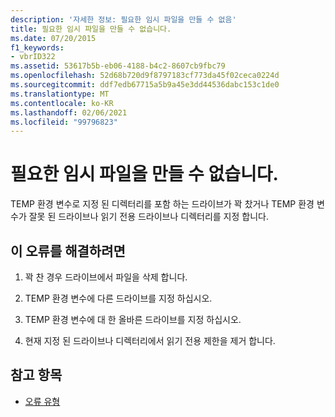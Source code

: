 ```yaml
---
description: '자세한 정보: 필요한 임시 파일을 만들 수 없음'
title: 필요한 임시 파일을 만들 수 없습니다.
ms.date: 07/20/2015
f1_keywords:
- vbrID322
ms.assetid: 53617b5b-eb06-4188-b4c2-8607cb9fbc79
ms.openlocfilehash: 52d68b720d9f8797183cf773da45f02ceca0224d
ms.sourcegitcommit: ddf7edb67715a5b9a45e3dd44536dabc153c1de0
ms.translationtype: MT
ms.contentlocale: ko-KR
ms.lasthandoff: 02/06/2021
ms.locfileid: "99796823"
---
```

# <a name="cant-create-necessary-temporary-file"></a>필요한 임시 파일을 만들 수 없습니다.

TEMP 환경 변수로 지정 된 디렉터리를 포함 하는 드라이브가 꽉 찼거나 TEMP 환경 변수가 잘못 된 드라이브나 읽기 전용 드라이브나 디렉터리를 지정 합니다.  
  
## <a name="to-correct-this-error"></a>이 오류를 해결하려면  
  
1. 꽉 찬 경우 드라이브에서 파일을 삭제 합니다.  
  
2. TEMP 환경 변수에 다른 드라이브를 지정 하십시오.  
  
3. TEMP 환경 변수에 대 한 올바른 드라이브를 지정 하십시오.  
  
4. 현재 지정 된 드라이브나 디렉터리에서 읽기 전용 제한을 제거 합니다.  
  
## <a name="see-also"></a>참고 항목

- [오류 유형](../../programming-guide/language-features/error-types.md)
